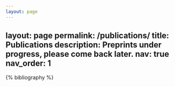 ```yaml
---
layout: page
---
```

layout: page
permalink: /publications/
title: Publications
description: Preprints under progress, please come back later.
nav: true
nav_order: 1
---

<div class="publications">

{% bibliography %}

</div>

